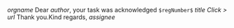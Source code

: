 $orgname$ 
Dear *$author$*, 
your task was acknowledged 
`$regNumber$` $title$
_Click >_ $url$
Thank you.Kind regards,
*$assignee$*


